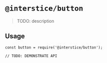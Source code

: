 # `@interstice/button`

> TODO: description

## Usage

```
const button = require('@interstice/button');

// TODO: DEMONSTRATE API
```
